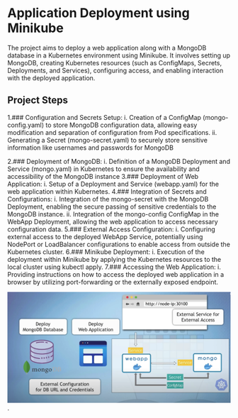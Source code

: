 # Application Deployment using Minikube

The project aims to deploy a web application along with a MongoDB database in a Kubernetes environment using Minikube. It involves setting up MongoDB, creating Kubernetes resources (such as ConfigMaps, Secrets, Deployments, and Services), configuring access, and enabling interaction with the deployed application.

## Project Steps

1.### Configuration and Secrets Setup:
i. Creation of a ConfigMap (mongo-config.yaml) to store MongoDB configuration data, allowing easy modification and separation of configuration from Pod specifications.
ii. Generating a Secret (mongo-secret.yaml) to securely store sensitive information like usernames and passwords for MongoDB

2.### Deployment of MongoDB:
i. Definition of a MongoDB Deployment and Service (mongo.yaml) in Kubernetes to ensure the availability and accessibility of the MongoDB instance
3.### Deployment of Web Application:
i. Setup of a Deployment and Service (webapp.yaml) for the web application within Kubernetes.
4.### Integration of Secrets and Configurations:
i. Integration of the mongo-secret with the MongoDB Deployment, enabling the secure passing of sensitive credentials to the MongoDB instance.
ii. Integration of the mongo-config ConfigMap in the WebApp Deployment, allowing the web application to access necessary configuration data.
5.### External Access Configuration:
i. Configuring external access to the deployed WebApp Service, potentially using NodePort or LoadBalancer configurations to enable access from outside the Kubernetes cluster.
6.### Minikube Deployment:
i. Execution of the deployment within Minikube by applying the Kubernetes resources to the local cluster using kubectl apply.
7.### Accessing the Web Application:
i. Providing instructions on how to access the deployed web application in a browser by utilizing port-forwarding or the externally exposed endpoint.


![alt text](https://github.com/Sharad-Parit6094/Kubernetes_Project/blob/main/Kubernetes_Project_image.png).


